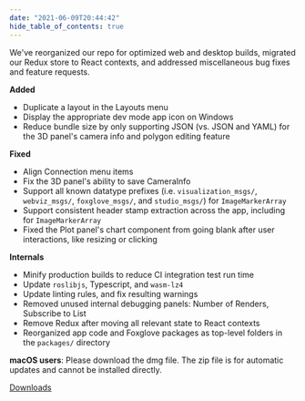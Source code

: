 ```yaml
---
date: "2021-06-09T20:44:42"
hide_table_of_contents: true
---
```


We've reorganized our repo for optimized web and desktop builds, migrated our Redux store to React contexts, and addressed miscellaneous bug fixes and feature requests.

**Added**

- Duplicate a layout in the Layouts menu
- Display the appropriate dev mode app icon on Windows
- Reduce bundle size by only supporting JSON (vs. JSON and YAML) for the 3D panel's camera info and polygon editing feature

**Fixed**

- Align Connection menu items
- Fix the 3D panel's ability to save CameraInfo
- Support all known datatype prefixes (i.e. `visualization_msgs/`, `webviz_msgs/`, `foxglove_msgs/`, and `studio_msgs/`) for `ImageMarkerArray`
- Support consistent header stamp extraction across the app, including for `ImageMarkerArray`
- Fixed the Plot panel's chart component from going blank after user interactions, like resizing or clicking

**Internals**

- Minify production builds to reduce CI integration test run time
- Update `roslibjs`, Typescript, and `wasm-lz4`
- Update linting rules, and fix resulting warnings
- Removed unused internal debugging panels: Number of Renders, Subscribe to List
- Remove Redux after moving all relevant state to React contexts
- Reorganized app code and Foxglove packages as top-level folders in the `packages/` directory

**macOS users**: Please download the dmg file. The zip file is for automatic updates and cannot be installed directly.

[Downloads](https://github.com/foxglove/studio/releases/tag/v0.11.0)
